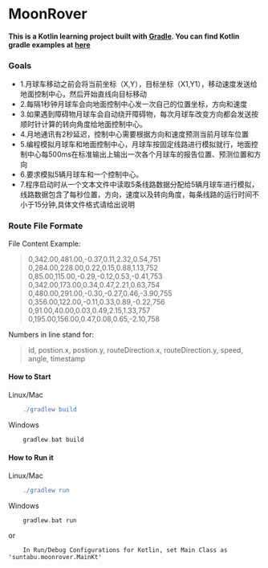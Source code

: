 # MoonRover
**This is a Kotlin learning project built with [Gradle](http://kotlinlang.org/docs/reference/using-gradle.html). You can find Kotlin gradle examples at [here](https://github.com/JetBrains/kotlin-examples/tree/master/gradle/hello-world)**

### Goals
- 1.月球车移动之前会将当前坐标（X,Y），目标坐标（X1,Y1），移动速度发送给地面控制中心，然后开始直线向目标移动
- 2.每隔1秒钟月球车会向地面控制中心发一次自己的位置坐标，方向和速度
- 3.如果遇到障碍物月球车会自动绕开障碍物，每次月球车改变方向都会发送按顺时针计算的转向角度给地面控制中心。
- 4.月地通讯有2秒延迟，控制中心需要根据方向和速度预测当前月球车位置
- 5.编程模拟月球车和地面控制中心，月球车按固定线路进行模拟就行，地面控制中心每500ms在标准输出上输出一次各个月球车的报告位置、预测位置和方向
- 6.要求模拟5辆月球车和一个控制中心。
- 7.程序启动时从一个文本文件中读取5条线路数据分配给5辆月球车进行模拟，线路数据包含了每秒位置，方向，速度以及转向角度，每条线路的运行时间不小于15分钟,具体文件格式请给出说明

### Route File Formate
File Content Example:
> 0,342.00,481.00,-0.37,0.11,2.32,0.54,751
> 0,284.00,228.00,0.22,0.15,0.88,1.13,752
> 0,85.00,115.00,-0.29,-0.12,0.53,-0.41,753
> 0,342.00,173.00,0.34,0.47,2.21,0.63,754
> 0,480.00,291.00,-0.30,-0.27,0.46,-3.90,755
> 0,356.00,122.00,-0.11,0.33,0.89,-0.22,756
> 0,91.00,40.00,0.03,0.49,2.15,1.33,757
> 0,195.00,156.00,0.47,0.08,0.65,-2.10,758

Numbers in line stand for:
>id, postion.x, postion.y, routeDirection.x, routeDirection.y, speed, angle, timestamp





#### How to Start
Linux/Mac
``` gradle
	./gradlew build
```
Windows
``` gradle
	gradlew.bat build
```


#### How to Run it
Linux/Mac
``` gradle
	./gradlew run
```
Windows
``` gradle
	gradlew.bat run
```
or
```
	In Run/Debug Configurations for Kotlin, set Main Class as 'suntabu.moonrover.MainKt'
```
